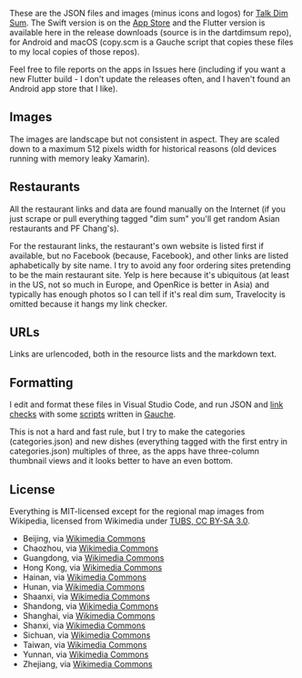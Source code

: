 These are the JSON files and images (minus icons and logos) for [Talk Dim Sum](http://talkdimsum.com). The Swift version is on the [App Store](https://apps.apple.com/us/app/talk-dim-sum/id953929066) and the Flutter version is available here in the release downloads (source is in the dartdimsum repo), for Android and macOS (copy.scm is a Gauche script that copies these files to my local copies of those repos).

Feel free to file reports on the apps in Issues here (including if you want a new Flutter build - I don't update the releases often, and I haven't found an Android app store that I like).

## Images

The images are landscape but not consistent in aspect. They are scaled down to a maximum 512 pixels width for historical reasons (old devices running with memory leaky Xamarin).

## Restaurants

All the restaurant links and data are found manually on the Internet (if you just scrape or pull everything tagged "dim sum" you'll get random Asian restaurants and PF Chang's).

For the restaurant links, the restaurant's own website is listed first if available, but no Facebook (because, Facebook), and other links are listed aphabetically by site name. I try to avoid any foor ordering sites pretending to be the main restaurant site. Yelp is here because it's ubiquitous (at least in the US, not so much in Europe, and OpenRice is better in Asia) and typically has enough photos so I can tell if it's real dim sum, Travelocity is omitted because it hangs my link checker.

## URLs

Links are urlencoded, both in the resource lists and the markdown text.

## Formatting

I edit and format these files in Visual Studio Code, and run JSON and [link checks](https://datatracker.ietf.org/doc/html/rfc1738) with some [scripts](http://github.com/technicat/schematic) written in [Gauche](https://practical-scheme.net/gauche/).

This is not a hard and fast rule, but I try to make the categories (categories.json) and new dishes (everything tagged with the first entry in categories.json) multiples of three, as the apps have three-column thumbnail views and it looks better to have an even bottom.

## License

Everything is MIT-licensed except for the regional map images from Wikipedia, licensed from Wikimedia under [TUBS, CC BY-SA 3.0](https://creativecommons.org/licenses/by-sa/3.0).

- Beijing, via [Wikimedia Commons](https://commons.wikimedia.org/wiki/File:Beijing_in_China_(%2Ball_claims_hatched).svg)
- Chaozhou, via [Wikimedia Commons](https://commons.wikimedia.org/wiki/File:Chaozhou_in_China_(%2Ball_claims_hatched).svg)
- Guangdong, via [Wikimedia Commons](https://commons.wikimedia.org/wiki/File:Guangdong_in_China_(%2Ball_claims_hatched).svg)
- Hong Kong, via [Wikimedia Commons](https://commons.wikimedia.org/wiki/File:Hong_Kong_in_China_(%2Ball_claims_hatched).svg)
- Hainan, via [Wikimedia Commons](https://commons.wikimedia.org/wiki/File:Hainan_in_China_(%2Ball_claims_hatched).svg)
- Hunan, via [Wikimedia Commons](https://commons.wikimedia.org/wiki/File:Hunan_in_China_(%2Ball_claims_hatched).svg)
- Shaanxi, via [Wikimedia Commons](https://commons.wikimedia.org/wiki/File:Shaanxi_in_China_(%2Ball_claims_hatched).svg)
- Shandong, via [Wikimedia Commons](https://commons.wikimedia.org/wiki/File:Shandong_in_China_(%2Ball_claims_hatched).svg)
- Shanghai, via [Wikimedia Commons](https://commons.wikimedia.org/wiki/File:Shanghai_in_China_(%2Ball_claims_hatched).svg)
- Shanxi, via [Wikimedia Commons](https://commons.wikimedia.org/wiki/File:Shanxi_in_China_(%2Ball_claims_hatched).svg)
- Sichuan, via [Wikimedia Commons](https://commons.wikimedia.org/wiki/File:Sichuan_in_China_(%2Ball_claims_hatched).svg)
- Taiwan, via [Wikimedia Commons](https://commons.wikimedia.org/wiki/File:Locator_map_of_the_ROC_Taiwan.svg)
- Yunnan, via [Wikimedia Commons](https://commons.wikimedia.org/wiki/File:Yunnan_in_China_(%2Ball_claims_hatched).svg)
- Zhejiang, via [Wikimedia Commons](https://commons.wikimedia.org/wiki/File:Zhejiang_in_China_(%2Ball_claims_hatched).svg)
